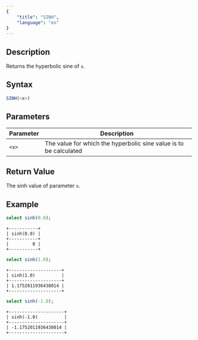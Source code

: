 ```yaml
---
{
    "title": "SINH",
    "language": "en"
}
---
```


## Description

Returns the hyperbolic sine of `x`.

## Syntax

```sql
SINH(<x>)
```

## Parameters

| Parameter | Description |  
| -- | -- |  
| `<x>` | The value for which the hyperbolic sine value is to be calculated |  

## Return Value  

The sinh value of parameter `x`.

## Example

```sql
select sinh(0.0);
```

```
+-----------+
| sinh(0.0) |
+-----------+
|         0 |
+-----------+
```

```sql
select sinh(1.0);
```

```
+--------------------+
| sinh(1.0)          |
+--------------------+
| 1.1752011936438014 |
+--------------------+
```

```sql
select sinh(-1.0);
```

```
+---------------------+
| sinh(-1.0)          |
+---------------------+
| -1.1752011936438014 |
+---------------------+
```

